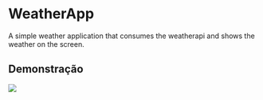 
# WeatherApp

A simple weather application that consumes the weatherapi and shows the weather on the screen.

## Demonstração

<img src="weatherappdemo">

